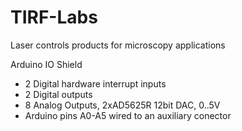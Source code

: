 # TIRF-Labs
Laser controls products for microscopy applications

Arduino IO Shield
- 2 Digital hardware interrupt inputs
- 2 Digital outputs
- 8 Analog Outputs, 2xAD5625R 12bit DAC, 0..5V
- Arduino pins A0-A5 wired to an auxiliary conector